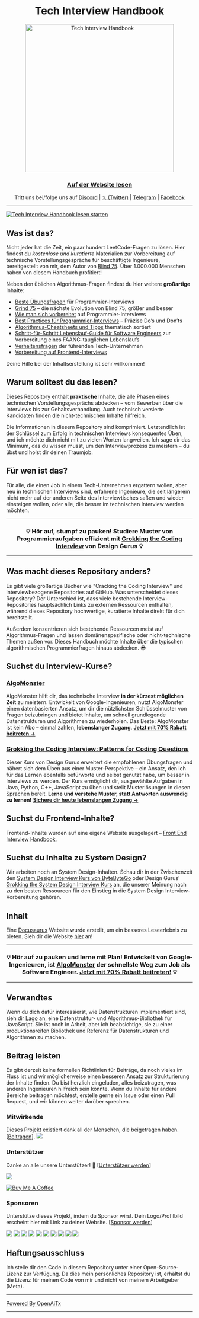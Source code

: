 <h1 align="center">Tech Interview Handbook</h1>

<div align="center">
  <a href="https://www.techinterviewhandbook.org/">
    <img src="assets/logo.svg" alt="Tech Interview Handbook" width="400" />
  </a>
  <br />
  <h3>
    <a href="https://www.techinterviewhandbook.org/">Auf der Website lesen</a>
  </h3>
  <p>
    Tritt uns bei/folge uns auf <a href="https://discord.gg/usMqNaPczq" target="_blank">Discord</a> | <a href="https://twitter.com/techinterviewhb" target="_blank">𝕏 (Twitter)</a> | <a href="https://t.me/techinterviewhandbook" target="_blank">Telegram</a> |  <a href="https://facebook.com/techinterviewhandbook" target="_blank">Facebook</a>
  </p>
</div>

---

<a href="https://www.techinterviewhandbook.org/software-engineering-interview-guide/" target="_blank">
  <img src="assets/start-reading-button.jpg" alt="Tech Interview Handbook lesen starten" />
</a>

## Was ist das?

Nicht jeder hat die Zeit, ein paar hundert LeetCode-Fragen zu lösen. Hier findest du _kostenlose und kuratierte_ Materialien zur Vorbereitung auf technische Vorstellungsgespräche für beschäftigte Ingenieure, bereitgestellt von mir, dem Autor von [Blind 75](https://www.teamblind.com/post/New-Year-Gift---Curated-List-of-Top-75-LeetCode-Questions-to-Save-Your-Time-OaM1orEU). Über 1.000.000 Menschen haben von diesem Handbuch profitiert!

Neben den üblichen Algorithmus-Fragen findest du hier weitere **großartige** Inhalte:

- [Beste Übungsfragen](https://www.techinterviewhandbook.org/coding-interview-study-plan/) für Programmier-Interviews
- [Grind 75](https://www.techinterviewhandbook.org/grind75) – die nächste Evolution von Blind 75, größer und besser
- [Wie man sich vorbereitet](https://www.techinterviewhandbook.org/coding-interview-prep/) auf Programmier-Interviews
- [Best Practices für Programmier-Interviews](https://www.techinterviewhandbook.org/coding-interview-cheatsheet/) – Präzise Do’s und Don’ts
- [Algorithmus-Cheatsheets und Tipps](https://www.techinterviewhandbook.org/algorithms/study-cheatsheet/) thematisch sortiert
- [Schritt-für-Schritt Lebenslauf-Guide für Software Engineers](https://www.techinterviewhandbook.org/resume/) zur Vorbereitung eines FAANG-tauglichen Lebenslaufs
- [Verhaltensfragen](https://www.techinterviewhandbook.org/behavioral-interview-questions/) der führenden Tech-Unternehmen
- [Vorbereitung auf Frontend-Interviews](https://www.frontendinterviewhandbook.com)

Deine Hilfe bei der Inhaltserstellung ist sehr willkommen!

## Warum solltest du das lesen?

Dieses Repository enthält **praktische** Inhalte, die alle Phasen eines technischen Vorstellungsgesprächs abdecken – vom Bewerben über die Interviews bis zur Gehaltsverhandlung. Auch technisch versierte Kandidaten finden die nicht-technischen Inhalte hilfreich.

Die Informationen in diesem Repository sind komprimiert. Letztendlich ist der Schlüssel zum Erfolg in technischen Interviews konsequentes Üben, und ich möchte dich nicht mit zu vielen Worten langweilen. Ich sage dir das Minimum, das du wissen musst, um den Interviewprozess zu meistern – du übst und holst dir deinen Traumjob.

## Für wen ist das?

Für alle, die einen Job in einem Tech-Unternehmen ergattern wollen, aber neu in technischen Interviews sind, erfahrene Ingenieure, die seit längerem nicht mehr auf der anderen Seite des Interviewtisches saßen und wieder einsteigen wollen, oder alle, die besser im technischen Interview werden möchten.

---

<div align="center">
  <h3>💡 Hör auf, stumpf zu pauken! Studiere Muster von Programmieraufgaben effizient mit
    <a href="https://designgurus.org/link/kJSIoU?url=https%3A%2F%2Fdesigngurus.org%2Fcourse%3Fcourseid%3Dgrokking-the-coding-interview">Grokking the Coding Interview</a> von Design Gurus 💡
  </h3>
</div>

---

## Was macht dieses Repository anders?

Es gibt viele großartige Bücher wie "Cracking the Coding Interview" und interviewbezogene Repositories auf GitHub. Was unterscheidet dieses Repository? Der Unterschied ist, dass viele bestehende Interview-Repositories hauptsächlich Links zu externen Ressourcen enthalten, während dieses Repository hochwertige, kuratierte Inhalte direkt für dich bereitstellt.

Außerdem konzentrieren sich bestehende Ressourcen meist auf Algorithmus-Fragen und lassen domänenspezifische oder nicht-technische Themen außen vor. Dieses Handbuch möchte Inhalte über die typischen algorithmischen Programmierfragen hinaus abdecken. 😎

## Suchst du Interview-Kurse?

### [AlgoMonster](https://shareasale.com/r.cfm?b=1873647&u=3114753&m=114505&urllink=&afftrack=)

AlgoMonster hilft dir, das technische Interview **in der kürzest möglichen Zeit** zu meistern. Entwickelt von Google-Ingenieuren, nutzt AlgoMonster einen datenbasierten Ansatz, um dir die nützlichsten Schlüsselmuster von Fragen beizubringen und bietet Inhalte, um schnell grundlegende Datenstrukturen und Algorithmen zu wiederholen. Das Beste: AlgoMonster ist kein Abo – einmal zahlen, **lebenslanger Zugang**. [**Jetzt mit 70% Rabatt beitreten →**](https://shareasale.com/r.cfm?b=1873647&u=3114753&m=114505&urllink=&afftrack=)

### [Grokking the Coding Interview: Patterns for Coding Questions](https://designgurus.org/link/kJSIoU?url=https%3A%2F%2Fdesigngurus.org%2Fcourse%3Fcourseid%3Dgrokking-the-coding-interview)

Dieser Kurs von Design Gurus erweitert die empfohlenen Übungsfragen und nähert sich dem Üben aus einer Muster-Perspektive – ein Ansatz, den ich für das Lernen ebenfalls befürworte und selbst genutzt habe, um besser in Interviews zu werden. Der Kurs ermöglicht dir, ausgewählte Aufgaben in Java, Python, C++, JavaScript zu üben und stellt Musterlösungen in diesen Sprachen bereit. **Lerne und verstehe Muster, statt Antworten auswendig zu lernen!** [**Sichere dir heute lebenslangen Zugang →**](https://designgurus.org/link/kJSIoU?url=https%3A%2F%2Fdesigngurus.org%2Fcourse%3Fcourseid%3Dgrokking-the-coding-interview)

## Suchst du Frontend-Inhalte?

Frontend-Inhalte wurden auf eine eigene Website ausgelagert – [Front End Interview Handbook](https://frontendinterviewhandbook.com).

## Suchst du Inhalte zu System Design?

Wir arbeiten noch an System Design-Inhalten. Schau dir in der Zwischenzeit den [System Design Interview Kurs von ByteByteGo](https://bytebytego.com?fpr=techinterviewhandbook) oder Design Gurus' [Grokking the System Design Interview Kurs](https://designgurus.org/link/kJSIoU?url=https%3A%2F%2Fdesigngurus.org%2Fcourse%3Fcourseid%3Dgrokking-the-system-design-interview) an, die unserer Meinung nach zu den besten Ressourcen für den Einstieg in die System Design Interview-Vorbereitung gehören.

## Inhalt

Eine [Docusaurus](https://github.com/facebook/docusaurus) Website wurde erstellt, um ein besseres Leseerlebnis zu bieten. Sieh dir die Website [hier](https://www.techinterviewhandbook.org) an!

---

<div align="center">
  <h3>💡 Hör auf zu pauken und lerne mit Plan! Entwickelt von Google-Ingenieuren, ist <a href="https://shareasale.com/r.cfm?b=1873647&u=3114753&m=114505&urllink=&afftrack=">AlgoMonster</a> der schnellste Weg zum Job als Software Engineer. <a href="https://shareasale.com/r.cfm?b=1873647&u=3114753&m=114505&urllink=&afftrack=">Jetzt mit 70% Rabatt beitreten!</a> 💡</h3>
</div>

---

## Verwandtes

Wenn du dich dafür interessierst, wie Datenstrukturen implementiert sind, sieh dir [Lago](https://github.com/yangshun/lago) an, eine Datenstruktur- und Algorithmus-Bibliothek für JavaScript. Sie ist noch in Arbeit, aber ich beabsichtige, sie zu einer produktionsreifen Bibliothek und Referenz für Datenstrukturen und Algorithmen zu machen.

## Beitrag leisten

Es gibt derzeit keine formellen Richtlinien für Beiträge, da noch vieles im Fluss ist und wir möglicherweise einen besseren Ansatz zur Strukturierung der Inhalte finden. Du bist herzlich eingeladen, alles beizutragen, was anderen Ingenieuren hilfreich sein könnte. Wenn du Inhalte für andere Bereiche beitragen möchtest, erstelle gerne ein Issue oder einen Pull Request, und wir können weiter darüber sprechen.

### Mitwirkende

Dieses Projekt existiert dank all der Menschen, die beigetragen haben. [[Beitragen](CONTRIBUTING.md)]. <a href="https://github.com/yangshun/tech-interview-handbook/graphs/contributors"><img src="https://opencollective.com/tech-interview-handbook/contributors.svg?width=890&button=false"></a>

### Unterstützer

Danke an alle unsere Unterstützer! 🙏 [[Unterstützer werden](https://opencollective.com/tech-interview-handbook#backer)]

<a href="https://opencollective.com/tech-interview-handbook#backers" target="_blank"><img src="https://opencollective.com/tech-interview-handbook/backers.svg?width=890"></a>

<a href="https://www.buymeacoffee.com/yangshun" target="_blank"><img src="https://www.buymeacoffee.com/assets/img/custom_images/orange_img.png" alt="Buy Me A Coffee" style="height: auto !important; width: auto !important;"></a>

### Sponsoren

Unterstütze dieses Projekt, indem du Sponsor wirst. Dein Logo/Profilbild erscheint hier mit Link zu deiner Website. [[Sponsor werden](https://opencollective.com/tech-interview-handbook#sponsor)]

<a href="https://opencollective.com/tech-interview-handbook/sponsor/0/website" target="_blank"><img src="https://opencollective.com/tech-interview-handbook/sponsor/0/avatar.svg"></a> <a href="https://opencollective.com/tech-interview-handbook/sponsor/1/website" target="_blank"><img src="https://opencollective.com/tech-interview-handbook/sponsor/1/avatar.svg"></a> <a href="https://opencollective.com/tech-interview-handbook/sponsor/2/website" target="_blank"><img src="https://opencollective.com/tech-interview-handbook/sponsor/2/avatar.svg"></a> <a href="https://opencollective.com/tech-interview-handbook/sponsor/3/website" target="_blank"><img src="https://opencollective.com/tech-interview-handbook/sponsor/3/avatar.svg"></a> <a href="https://opencollective.com/tech-interview-handbook/sponsor/4/website" target="_blank"><img src="https://opencollective.com/tech-interview-handbook/sponsor/4/avatar.svg"></a> <a href="https://opencollective.com/tech-interview-handbook/sponsor/5/website" target="_blank"><img src="https://opencollective.com/tech-interview-handbook/sponsor/5/avatar.svg"></a> <a href="https://opencollective.com/tech-interview-handbook/sponsor/6/website" target="_blank"><img src="https://opencollective.com/tech-interview-handbook/sponsor/6/avatar.svg"></a> <a href="https://opencollective.com/tech-interview-handbook/sponsor/7/website" target="_blank"><img src="https://opencollective.com/tech-interview-handbook/sponsor/7/avatar.svg"></a> <a href="https://opencollective.com/tech-interview-handbook/sponsor/8/website" target="_blank"><img src="https://opencollective.com/tech-interview-handbook/sponsor/8/avatar.svg"></a> <a href="https://opencollective.com/tech-interview-handbook/sponsor/9/website" target="_blank"><img src="https://opencollective.com/tech-interview-handbook/sponsor/9/avatar.svg"></a>

## Haftungsausschluss

Ich stelle dir den Code in diesem Repository unter einer Open-Source-Lizenz zur Verfügung. Da dies mein persönliches Repository ist, erhältst du die Lizenz für meinen Code von mir und nicht von meinem Arbeitgeber (Meta).

---

[Powered By OpenAiTx](https://github.com/OpenAiTx/OpenAiTx)

---